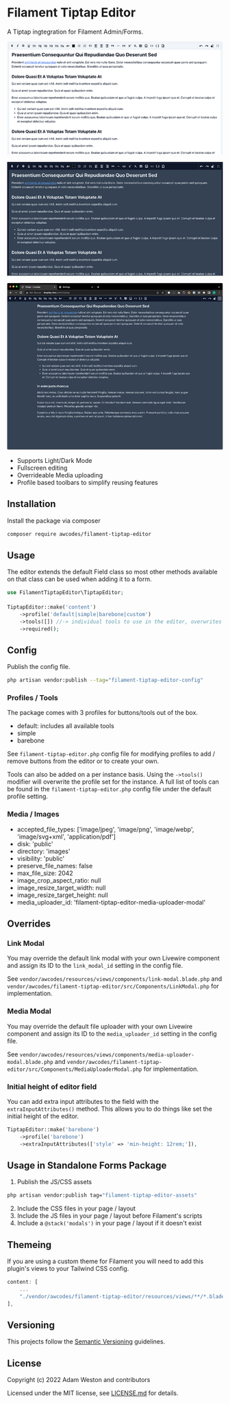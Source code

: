 # Filament Tiptap Editor

A Tiptap ingtegration for Filament Admin/Forms.

![screenshot in light mode](./images/screenshot-light.png)

![screenshot in dark mode](./images/screenshot-dark.png)

![screenshot of fullscreen editing in dark mode](./images/fullscreen-mode-dark.png)

- Supports Light/Dark Mode
- Fullscreen editing
- Overrideable Media uploading
- Profile based toolbars to simplify reusing features

## Installation

Install the package via composer

```bash
composer require awcodes/filament-tiptap-editor
```

## Usage

The editor extends the default Field class so most other methods available on that class can be used when adding it to a form.

```php
use FilamentTiptapEditor\TiptapEditor;

TiptapEditor::make('content')
    ->profile('default|simple|barebone|custom')
    ->tools([]) //-> individual tools to use in the editor, overwrites profile
    ->required();
```

## Config

Publish the config file.

```bash
php artisan vendor:publish --tag="filament-tiptap-editor-config"
```

### Profiles / Tools

The package comes with 3 profiles for buttons/tools out of the box.

- default: includes all available tools
- simple
- barebone

See `filament-tiptap-editor.php` config file for modifying profiles to add / remove buttons from the editor or to create your own.

Tools can also be added on a per instance basis. Using the `->tools()` modifier will overwrite the profile set for the instance. A full list of tools can be found in the `filament-tiptap-editor.php` config file under the default profile setting.

### Media / Images

- accepted_file_types: ['image/jpeg', 'image/png', 'image/webp', 'image/svg+xml', 'application/pdf']
- disk: 'public'
- directory: 'images'
- visibility: 'public'
- preserve_file_names: false
- max_file_size: 2042
- image_crop_aspect_ratio: null
- image_resize_target_width: null
- image_resize_target_height: null
- media_uploader_id: 'filament-tiptap-editor-media-uploader-modal'

## Overrides

### Link Modal

You may override the default link modal with your own Livewire component and assign its ID to the `link_modal_id` setting in the config file.

See `vendor/awcodes/resources/views/components/link-modal.blade.php` and `vendor/awcodes/filament-tiptap-editor/src/Components/LinkModal.php` for implementation.

### Media Modal

You may override the default file uploader with your own Livewire component and assign its ID to the `media_uploader_id` setting in the config file.

See `vendor/awcodes/resources/views/components/media-uploader-modal.blade.php` and `vendor/awcodes/filament-tiptap-editor/src/Components/MediaUploaderModal.php` for implementation.

### Initial height of editor field

You can add extra input attributes to the field with the `extraInputAttributes()` method. This allows you to do things like set the initial height of the editor.

```php
TiptapEditor::make('barebone')
    ->profile('barebone')
    ->extraInputAttributes(['style' => 'min-height: 12rem;']),
```

## Usage in Standalone Forms Package

1. Publish the JS/CSS assets

```bash
php artisan vendor:publish tag="filament-tiptap-editor-assets"
```

2. Include the CSS files in your page / layout
2. Include the JS files in your page / layout before Filament's scripts
3. Include a `@stack('modals')` in your page / layout if it doesn't exist

## Themeing

If you are using a custom theme for Filament you will need to add this plugin's views to your Tailwind CSS config.

```js
content: [
    ...
    "./vendor/awcodes/filament-tiptap-editor/resources/views/**/*.blade.php",
],
```

## Versioning

This projects follow the [Semantic Versioning](https://semver.org/) guidelines.

## License

Copyright (c) 2022 Adam Weston and contributors

Licensed under the MIT license, see [LICENSE.md](LICENSE.md) for details.
